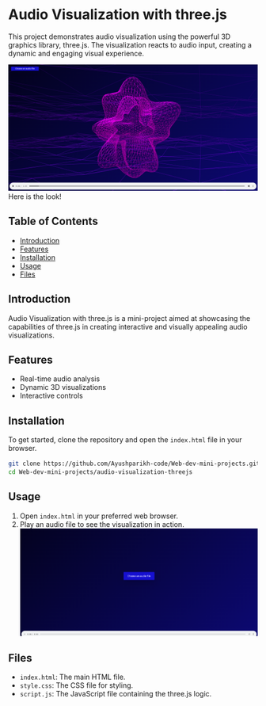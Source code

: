 # Audio Visualization with three.js

This project demonstrates audio visualization using the powerful 3D graphics library, three.js. The visualization reacts to audio input, creating a dynamic and engaging visual experience.

![Audio Visualization](a.png)
Here is the look!
## Table of Contents
- [Introduction](#introduction)
- [Features](#features)
- [Installation](#installation)
- [Usage](#usage)
- [Files](#files)


## Introduction
Audio Visualization with three.js is a mini-project aimed at showcasing the capabilities of three.js in creating interactive and visually appealing audio visualizations.

## Features
- Real-time audio analysis
- Dynamic 3D visualizations
- Interactive controls

## Installation
To get started, clone the repository and open the `index.html` file in your browser.

```bash
git clone https://github.com/Ayushparikh-code/Web-dev-mini-projects.git
cd Web-dev-mini-projects/audio-visualization-threejs
```

## Usage
1. Open `index.html` in your preferred web browser.
2. Play an audio file to see the visualization in action.
![Another Visualization](b.png)
## Files
- `index.html`: The main HTML file.
- `style.css`: The CSS file for styling.
- `script.js`: The JavaScript file containing the three.js logic.


